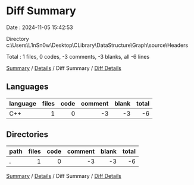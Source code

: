 # Diff Summary

Date : 2024-11-05 15:42:53

Directory c:\\Users\\L1nSn0w\\Desktop\\CLibrary\\DataStructure\\Graph\\source\\Headers

Total : 1 files,  0 codes, -3 comments, -3 blanks, all -6 lines

[Summary](results.md) / [Details](details.md) / Diff Summary / [Diff Details](diff-details.md)

## Languages
| language | files | code | comment | blank | total |
| :--- | ---: | ---: | ---: | ---: | ---: |
| C++ | 1 | 0 | -3 | -3 | -6 |

## Directories
| path | files | code | comment | blank | total |
| :--- | ---: | ---: | ---: | ---: | ---: |
| . | 1 | 0 | -3 | -3 | -6 |

[Summary](results.md) / [Details](details.md) / Diff Summary / [Diff Details](diff-details.md)